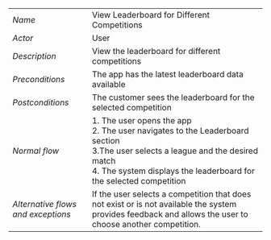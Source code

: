 |||
| --- | --- |
| *Name* | View Leaderboard for Different Competitions |
| *Actor* | User |
| *Description* | View the leaderboard for different competitions |
| *Preconditions* | The app has the latest leaderboard data available |
| *Postconditions* | The customer sees the leaderboard for the selected competition |
| *Normal flow* | 1. The user opens the app<br>2. The user navigates to the Leaderboard section<br>3.The user selects a league and the desired match<br>4. The system displays the leaderboard for the selected competition |
| *Alternative flows and exceptions* |If the user selects a competition that does not exist or is not available the system provides feedback and allows the user to choose another competition.|


